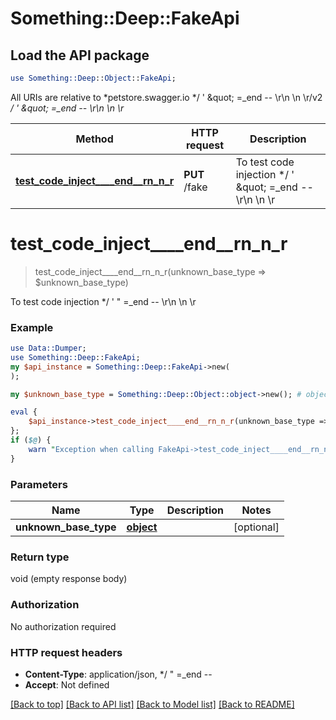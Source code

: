 # Something::Deep::FakeApi

## Load the API package
```perl
use Something::Deep::Object::FakeApi;
```

All URIs are relative to *petstore.swagger.io */ &#39; \&quot; &#x3D;_end -- \\r\\n \\n \\r/v2 */ &#39; \&quot; &#x3D;_end -- \\r\\n \\n \\r*

Method | HTTP request | Description
------------- | ------------- | -------------
[**test_code_inject____end__rn_n_r**](FakeApi.md#test_code_inject____end__rn_n_r) | **PUT** /fake | To test code injection */ &#39; \&quot; &#x3D;_end -- \\r\\n \\n \\r


# **test_code_inject____end__rn_n_r**
> test_code_inject____end__rn_n_r(unknown_base_type => $unknown_base_type)

To test code injection */ ' \" =_end -- \\r\\n \\n \\r

### Example 
```perl
use Data::Dumper;
use Something::Deep::FakeApi;
my $api_instance = Something::Deep::FakeApi->new(
);

my $unknown_base_type = Something::Deep::Object::object->new(); # object | 

eval { 
    $api_instance->test_code_inject____end__rn_n_r(unknown_base_type => $unknown_base_type);
};
if ($@) {
    warn "Exception when calling FakeApi->test_code_inject____end__rn_n_r: $@\n";
}
```

### Parameters

Name | Type | Description  | Notes
------------- | ------------- | ------------- | -------------
 **unknown_base_type** | [**object**](UNKNOWN_BASE_TYPE.md)|  | [optional] 

### Return type

void (empty response body)

### Authorization

No authorization required

### HTTP request headers

 - **Content-Type**: application/json, */  \" =_end --       
 - **Accept**: Not defined

[[Back to top]](#) [[Back to API list]](../README.md#documentation-for-api-endpoints) [[Back to Model list]](../README.md#documentation-for-models) [[Back to README]](../README.md)

